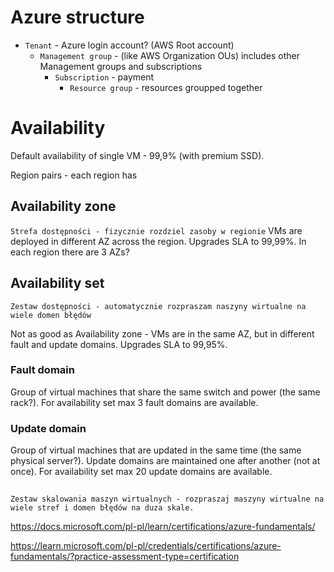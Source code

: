 # Azure structure

- `Tenant` - Azure login account? (AWS Root account)
  - `Management group` - (like AWS Organization OUs) includes other Management groups and subscriptions
    - `Subscription` - payment
      - `Resource group` - resources groupped together

# Availability

Default availability of single VM - 99,9% (with premium SSD).

Region pairs - each region has

## Availability zone

`Strefa dostępności - fizycznie rozdziel zasoby w regionie`
VMs are deployed in different AZ across the region. Upgrades SLA to 99,99%. In each region there are 3 AZs?

## Availability set

`Zestaw dostępności - automatycznie rozpraszam naszyny wirtualne na wiele domen błędów`

Not as good as Availability zone - VMs are in the same AZ, but in different fault and update domains. Upgrades SLA to 99,95%.

### Fault domain

Group of virtual machines that share the same switch and power (the same rack?). For availability set max 3 fault
domains are available.

### Update domain

Group of virtual machines that are updated in the same time (the same physical server?). Update domains are maintained
one after another (not at once). For availability set max 20 update
domains are available.

##

`Zestaw skalowania maszyn wirtualnych - rozpraszaj maszyny wirtualne na wiele stref i domen błędów na duza skale.`

https://docs.microsoft.com/pl-pl/learn/certifications/azure-fundamentals/

https://learn.microsoft.com/pl-pl/credentials/certifications/azure-fundamentals/?practice-assessment-type=certification
